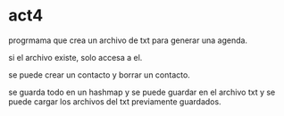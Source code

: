 # act4
progrmama que crea un archivo de txt para generar una agenda.

si el archivo existe, solo accesa a el.

se puede crear un contacto y borrar un contacto.

se guarda todo en un hashmap y se puede guardar en el archivo txt y se puede cargar los archivos del txt previamente guardados.
